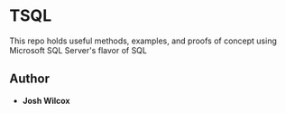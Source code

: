 # TSQL
This repo holds useful methods, examples, and proofs of concept using Microsoft SQL Server's flavor of SQL

 ## Author
 * **Josh Wilcox**

